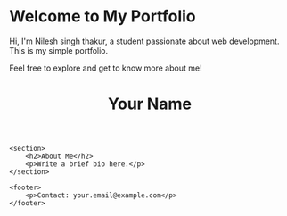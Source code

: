 # Welcome to My Portfolio

Hi, I'm Nilesh singh thakur, a student passionate about web development. This is my simple portfolio.

Feel free to explore and get to know more about me!
<!DOCTYPE html>
<html lang="en">
<head>
    <meta charset="UTF-8">
    <meta name="viewport" content="width=device-width, initial-scale=1.0">
    <title>Nilesh Singh Thakur - Portfolio</title>
</head>
<body>
    <header>
        <h1>Your Name</h1>
    </header>

    <section>
        <h2>About Me</h2>
        <p>Write a brief bio here.</p>
    </section>

    <footer>
        <p>Contact: your.email@example.com</p>
    </footer>
</body>
</html>

